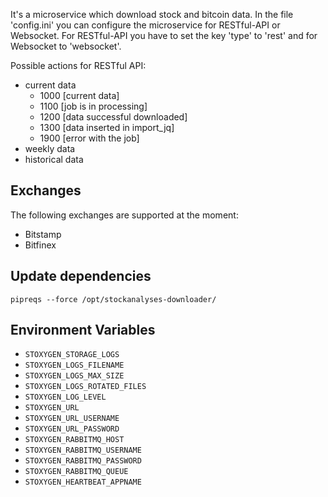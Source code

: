 It's a microservice which download stock and bitcoin data. In the file 'config.ini' you can configure the microservice 
for RESTful-API or Websocket. For RESTful-API you have to set the key 'type' to 'rest' and for Websocket to 'websocket'.

Possible actions for RESTful API:
 - current data
    - 1000 [current data]
    - 1100 [job is in processing]
    - 1200 [data successful downloaded]
    - 1300 [data inserted in import_jq]
    - 1900 [error with the job]
 - weekly data
 - historical data
 
 ## Exchanges
 The following exchanges are supported at the moment:
 - Bitstamp
 - Bitfinex
 
 
 ## Update dependencies
 `pipreqs --force /opt/stockanalyses-downloader/`
 
 ## Environment Variables
 - `STOXYGEN_STORAGE_LOGS`
 - `STOXYGEN_LOGS_FILENAME`
 - `STOXYGEN_LOGS_MAX_SIZE`
 - `STOXYGEN_LOGS_ROTATED_FILES`
 - `STOXYGEN_LOG_LEVEL`
 - `STOXYGEN_URL`
 - `STOXYGEN_URL_USERNAME`
 - `STOXYGEN_URL_PASSWORD`
 - `STOXYGEN_RABBITMQ_HOST`
 - `STOXYGEN_RABBITMQ_USERNAME`
 - `STOXYGEN_RABBITMQ_PASSWORD`
 - `STOXYGEN_RABBITMQ_QUEUE`
 - `STOXYGEN_HEARTBEAT_APPNAME`